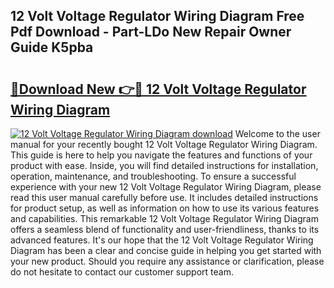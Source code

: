 ## 12 Volt Voltage Regulator Wiring Diagram Free Pdf Download - Part-LDo New Repair Owner Guide K5pba

# <h2><a href="http://dfm8knk.blite.top/?on=12+Volt+Voltage+Regulator+Wiring+Diagram">🔗Download New 👉🔴 12 Volt Voltage Regulator Wiring Diagram</a></h2>

[![12 Volt Voltage Regulator Wiring Diagram download](https://i.imgur.com/lujVjoI.png)](http://dfm8knk.blite.top/?on=12+Volt+Voltage+Regulator+Wiring+Diagram)
Welcome to the user manual for your recently bought 12 Volt Voltage Regulator Wiring Diagram. This guide is here to help you navigate the features and functions of your product with ease. Inside, you will find detailed instructions for installation, operation, maintenance, and troubleshooting. To ensure a successful experience with your new 12 Volt Voltage Regulator Wiring Diagram, please read this user manual carefully before use. It includes detailed instructions for product setup, as well as information on how to use its various features and capabilities. This remarkable 12 Volt Voltage Regulator Wiring Diagram offers a seamless blend of functionality and user-friendliness, thanks to its advanced features. It's our hope that the 12 Volt Voltage Regulator Wiring Diagram has been a clear and concise guide in helping you get started with your new product. Should you require any assistance or clarification, please do not hesitate to contact our customer support team.
